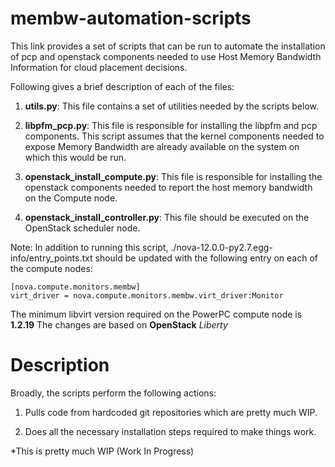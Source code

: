 # membw-automation-scripts

This link provides a set of scripts that can be run to automate
the installation of pcp and openstack components needed to use
Host Memory Bandwidth Information for cloud placement decisions.

Following gives a brief description of each of the files:

1. **utils.py**: This file contains a set of utilities needed by the scripts below.

2. **libpfm_pcp.py**: This file is responsible for installing the libpfm
and pcp components. This script assumes that the kernel components needed
to expose Memory Bandwidth are already available on the system on which this
would be run.

3. **openstack_install_compute.py**: This file is responsible for installing the openstack
components needed to report the host memory bandwidth on the Compute node.

4. **openstack_install_controller.py**: This file should be executed on the OpenStack scheduler
node.

Note: In addition to running this script, ./nova-12.0.0-py2.7.egg-info/entry_points.txt
should be updated with the following entry on each of the compute nodes:

```
[nova.compute.monitors.membw]
virt_driver = nova.compute.monitors.membw.virt_driver:Monitor
```

The minimum libvirt version required on the PowerPC compute node is **1.2.19**
The changes are based on **OpenStack** *Liberty*


# Description

Broadly, the scripts perform the following actions:

1. Pulls code from hardcoded git repositories which are pretty much WIP.

2. Does all the necessary installation steps required to make things work.


*This is pretty much WIP (Work In Progress)
